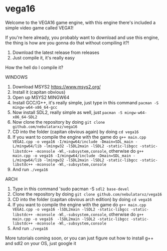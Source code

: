 # vega16
Welcome to the VEGA16 game engine, with this engine there's included a simple video game called VEGA1! 

If you're here already, you probably want to download and use this engine, the thing is how are you gonna do that without compiling it?!

1. Download the latest release from releases
2. Just compile it, it's really easy

How the hell do I compile it?

WINDOWS

1. Download MSYS2 https://www.msys2.org/
2. Install it (capitan obvious)
3. Open up MSYS2 MINGW64
4. Install GCC/G++, it's really simple, just type in this command `pacman -S mingw-w64-x86_64-gcc`
5. Now install SDL2, really simple as well, just `pacman -S mingw-w64-x86_64-SDL2`
6. Now clone the repository by doing `git clone github.com/nebulatarxz/vega16`
7. CD into the folder (capitan obvious again) by doing `cd vega16`
8. If you want to compile the engine with the game do `g++ main.cpp VEGA1.cpp -o vega16 -I/mingw64/include -Dmain=SDL_main -L/mingw64/lib -lmingw32 -lSDL2main -lSDL2 -static-libgcc -static-libstdc++ -mconsole -Wl,-subsystem,console`, otherwise do `g++ main.cpp -o vega16 -I/mingw64/include -Dmain=SDL_main -L/mingw64/lib -lmingw32 -lSDL2main -lSDL2 -static-libgcc -static-libstdc++ -mconsole -Wl,-subsystem,console`
9. And run `./vega16`

ARCH

1. Type in this command 'sudo pacman -S `sdl2 base-devel`
2. Clone the repository by doing `git clone github.com/nebulatarxz/vega16`
3. CD into the folder (capitan obvious arch edition) by doing `cd vega16`
4. If you want to compile the engine with the game do `g++ main.cpp VEGA1.cpp -o vega16 -lSDL2main -lSDL2 -static-libgcc -static-libstdc++ -mconsole -Wl,-subsystem,console`, otherwise do `g++ main.cpp -o vega16  -lSDL2main -lSDL2 -static-libgcc -static-libstdc++ -mconsole -Wl,-subsystem,console`
5. And run `./vega16`

More tutorials coming soon, or you can just figure out how to install g++ and sdl2 on your OS, just google it
